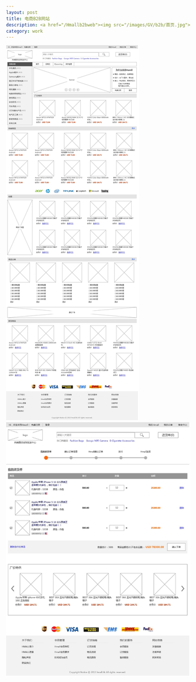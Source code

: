 ```yaml
---
layout: post
title: 电商B2B网站
description: <a href="/Hmallb2bweb"><img src="/images/GV/b2b/首页.jpg"></a>
category: work
---
```


<img src="/images/GV/b2b/首页.jpg">
<img src="/images/GV/b2b/进货单.jpg">
